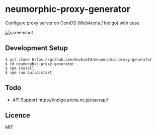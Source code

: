 # neumorphic-proxy-generator

Configure proxy server on CentOS (WebArena / Indigo) with ease.

![screenshot](https://github.com/devkim10/neumorphic-proxy-generator/blob/images/screenshot1.png)

## Development Setup
```
$ git clone https://github.com/devkim10/neumorphic-proxy-generator
$ cd neumorphic-proxy-generator
$ npm install
$ npm run build:start   
```
## Todo

- API Support https://indigo.arena.ne.jp/userapi/

## Licence
MIT
